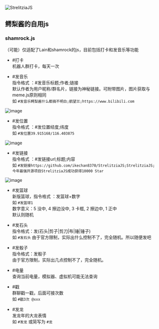 ![StrelitziaJS](https://socialify.git.ci/ikechan8370/StrelitziaJS/image?description=1&font=Source%20Code%20Pro&forks=1&issues=1&language=1&name=1&owner=1&pattern=Floating%20Cogs&pulls=1&stargazers=1&theme=Light)

## 鳄梨酱的自用js

### shamrock.js
（可能）仅适配了Lain和shamrock的js，目前包括打卡和发音乐等功能

* #打卡\
机器人群打卡，每天一次

* #发音乐\
指令格式 ：#发音乐标题;作者;链接\
默认作者为用户昵称/群名片，链接为神秘链接。可附带图片，图片获取与meme.js原则相同\
如 `#发音乐鳄梨酱什么都搞不明白;鹤望兰;https://www.bilibili.com`

![image](https://github.com/ikechan8370/StrelitziaJS/assets/21212372/a6c97b49-f25f-44fc-82b4-2722f91ec54b)

* #发位置\
指令格式 ：#发位置经度;纬度\
如 `#发位置39.915168/116.403875`

![image](https://github.com/ikechan8370/StrelitziaJS/assets/21212372/494551a0-e879-44f1-983d-0a4cb9fcf31f)

* #发链接\
指令格式 ：#发链接url;标题;内容\
如 `#发链接https://github.com/ikechan8370/StrelitziaJS;StrelitziaJS;今年最强开源项目StrelitziaJS成功获得10000 Star`

![image](https://github.com/ikechan8370/StrelitziaJS/assets/21212372/9ff6ce46-3a9a-4385-9d74-40c8a446f40d)

* #发篮球\
新版篮球，指令格式 ：发篮球+数字\
如 `#发篮球1` \
数字意义：5 没中, 4 擦边没中, 3 卡框, 2 擦边中, 1 正中\
默认则随机

* #发石头\
指令格式：发(石头|剪子|剪刀|布|锤|锤子) \
如 `#发石头`
由于官方限制，实际出什么控制不了，完全随机。所以随便发吧

* #发骰子\
指令格式：发骰子 \
由于官方限制，实际出几点控制不了，完全随机。

* #电量\
查询当前电量，模拟器、虚拟机可能无法查询

* #戳\
群聊戳一戳，后面可接次数 \
如 `#戳3次 @xxx`

* #发龙\
发龙年的大龙表情 \
如 `#发龙` 或简写为 `#龙`
